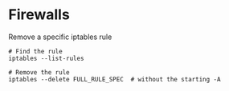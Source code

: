 # Firewalls

Remove a specific iptables rule
```
# Find the rule
iptables --list-rules

# Remove the rule
iptables --delete FULL_RULE_SPEC  # without the starting -A
```
